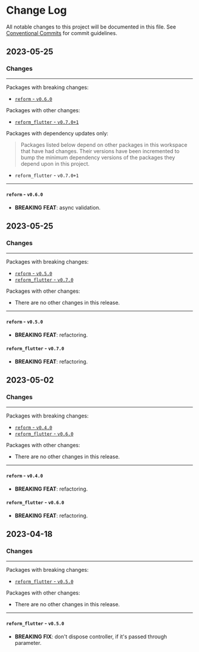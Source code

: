 # Change Log

All notable changes to this project will be documented in this file.
See [Conventional Commits](https://conventionalcommits.org) for commit guidelines.

## 2023-05-25

### Changes

---

Packages with breaking changes:

 - [`reform` - `v0.6.0`](#reform---v060)

Packages with other changes:

 - [`reform_flutter` - `v0.7.0+1`](#reform_flutter---v0701)

Packages with dependency updates only:

> Packages listed below depend on other packages in this workspace that have had changes. Their versions have been incremented to bump the minimum dependency versions of the packages they depend upon in this project.

 - `reform_flutter` - `v0.7.0+1`

---

#### `reform` - `v0.6.0`

 - **BREAKING** **FEAT**: async validation.


## 2023-05-25

### Changes

---

Packages with breaking changes:

 - [`reform` - `v0.5.0`](#reform---v050)
 - [`reform_flutter` - `v0.7.0`](#reform_flutter---v070)

Packages with other changes:

 - There are no other changes in this release.

---

#### `reform` - `v0.5.0`

 - **BREAKING** **FEAT**: refactoring.

#### `reform_flutter` - `v0.7.0`

 - **BREAKING** **FEAT**: refactoring.


## 2023-05-02

### Changes

---

Packages with breaking changes:

 - [`reform` - `v0.4.0`](#reform---v040)
 - [`reform_flutter` - `v0.6.0`](#reform_flutter---v060)

Packages with other changes:

 - There are no other changes in this release.

---

#### `reform` - `v0.4.0`

 - **BREAKING** **FEAT**: refactoring.

#### `reform_flutter` - `v0.6.0`

 - **BREAKING** **FEAT**: refactoring.


## 2023-04-18

### Changes

---

Packages with breaking changes:

 - [`reform_flutter` - `v0.5.0`](#reform_flutter---v050)

Packages with other changes:

 - There are no other changes in this release.

---

#### `reform_flutter` - `v0.5.0`

 - **BREAKING** **FIX**: don't dispose controller, if it's passed through parameter.

